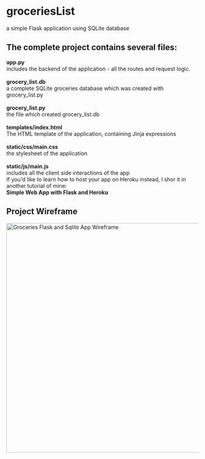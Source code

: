 # groceriesList
a simple Flask application using SQLite database
<br>

<h2>The complete project contains several files:</h2>
<b>app.py</b> 
<br>
includes the backend of the application - all the routes and request logic.
<br>
<br>
<b>grocery_list.db</b> 
<br>
a complete SQLite groceries database which was created with grocery_list.py
<br>
<br>
<b>grocery_list.py</b>
<br>
the file which created grocery_list.db
<br> 
<br>
<b>templates/index.html</b>
<br>
The HTML template of the application, containing Jinja expressions
<br>
<br>
<b>static/css/main.css</b>
<br>
the stylesheet of the application
<br>
<br>
<b>static/js/main.js</b>
<br>
includes all the client side interactions of the app

<br>
If you'd like to learn how to host your app on Heroku instead, I shor it in another tutorial of mine:
<br>
<b>Simple Web App with Flask and Heroku</b>
<br>
<h2>Project Wireframe</h2>
<img src="https://user-images.githubusercontent.com/32107652/147585644-dd16f762-dc7c-4d0f-bc9a-31087d31aa13.png" style="width:600px;" alt="Groceries Flask and Sqlite App Wireframe">

